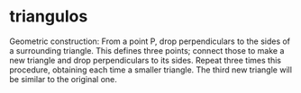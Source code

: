triangulos
==========

Geometric construction: From a point P, drop perpendiculars to the sides of a surrounding triangle. This defines three points; connect those to make a new triangle and drop perpendiculars to its sides. Repeat three times this procedure, obtaining each time a smaller triangle. The third new triangle will be similar to the original one. 
